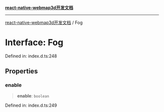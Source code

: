 [**react-native-webmap3d开发文档**](../README.md)

***

[react-native-webmap3d开发文档](../globals.md) / Fog

# Interface: Fog

Defined in: index.d.ts:248

## Properties

### enable

> **enable**: `boolean`

Defined in: index.d.ts:249
